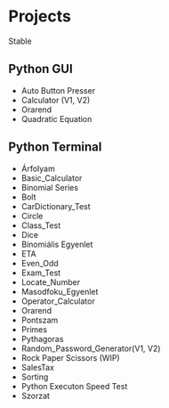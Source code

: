 # **Projects**
Stable

Python GUI
------

* Auto Button Presser
* Calculator (V1, V2)
* Orarend
* Quadratic Equation


Python Terminal
------

* Árfolyam
* Basic_Calculator
* Binomial Series
* Bolt
* CarDictionary_Test
* Circle
* Class_Test
* Dice
* Binomiális Egyenlet
* ETA
* Even_Odd
* Exam_Test
* Locate_Number
* Masodfoku_Egyenlet
* Operator_Calculator
* Orarend
* Pontszam
* Primes
* Pythagoras
* Random_Password_Generator(V1, V2)
* Rock Paper Scissors (WIP)
* SalesTax
* Sorting
* Python Executon Speed Test
* Szorzat
